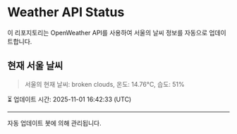 
# Weather API Status

이 리포지토리는 OpenWeather API를 사용하여 서울의 날씨 정보를 자동으로 업데이트합니다.

## 현재 서울 날씨
> 서울의 현재 날씨: broken clouds, 온도: 14.76°C, 습도: 51%

⏳ 업데이트 시간: 2025-11-01 16:42:33 (UTC)

---
자동 업데이트 봇에 의해 관리됩니다.

